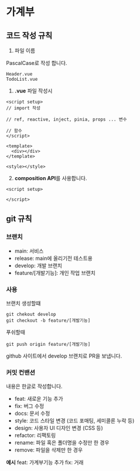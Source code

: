 # 가계부

## 코드 작성 규칙

1. 파일 이름

PascalCase로 작성 합니다.

```
Header.vue
TodoList.vue
```

1. **.vue** 파일 작성시

```
<script setup>
// import 작성

// ref, reactive, inject, pinia, props ... 변수

// 함수
</script>

<template>
  <div></div>
</template>

<style></style>
```

2. **composition API**를 사용합니다.

```
<script setup>

</script>
```

## git 규칙

### 브랜치

- main: 서비스
- release: main에 올리기전 테스트용
- develop: 개발 브랜치
- feature/[개발기능]: 개인 작업 브랜치

### 사용

브랜치 생성할떄

```
git chekout develop
git checkout -b feature/[개발기능]
```

푸쉬할때

```
git push origin feature/[개발기능]
```

github 사이트에서 develop 브랜치로 PR을 보냅니다.

### 커밋 컨밴션

내용은 한글로 작성합니다.

- feat: 새로운 기능 추가
- fix: 버그 수정
- docs: 문서 수정
- style: 코드 스타일 변경 (코드 포매팅, 세미콜론 누락 등)
- design: 사용자 UI 디자인 변경 (CSS 등)
- refactor: 리팩토링
- rename: 파일 혹은 폴더명을 수정만 한 경우
- remove: 파일을 삭제만 한 경우

**예시**
feat: 가계부기능 추가
fix: 거래
